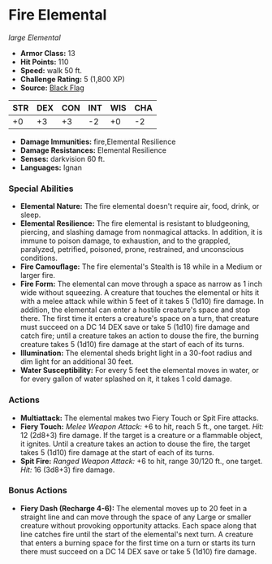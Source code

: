 # Fire Elemental

*large* *Elemental*

- **Armor Class:** 13
- **Hit Points:** 110 
- **Speed:** walk 50 ft.
- **Challenge Rating:** 5 (1,800 XP)
- **Source:** [Black Flag](https://koboldpress.com/kpstore/product/tovrpg-pg-mv/)

| STR | DEX | CON | INT | WIS | CHA |
| --- | --- | --- | --- | --- | --- |
| +0 | +3 | +3 | -2 | +0 | -2 |

- **Damage Immunities:** fire,Elemental Resilience
- **Damage Resistances:** Elemental Resilience
- **Senses:** darkvision 60 ft.
- **Languages:** Ignan

### Special Abilities

- **Elemental Nature:** The fire elemental doesn't require air, food, drink, or sleep.
- **Elemental Resilience:** The fire elemental is resistant to bludgeoning, piercing, and slashing damage from nonmagical attacks. In addition, it is immune to poison damage, to exhaustion, and to the grappled, paralyzed, petrified, poisoned, prone, restrained, and unconscious conditions.
- **Fire Camouflage:** The fire elemental's Stealth is 18 while in a Medium or larger fire.
- **Fire Form:** The elemental can move through a space as narrow as 1 inch wide without squeezing. A creature that touches the elemental or hits it with a melee attack while within 5 feet of it takes 5 (1d10) fire damage. In addition, the elemental can enter a hostile creature's space and stop there. The first time it enters a creature's space on a turn, that creature must succeed on a DC 14 DEX save or take 5 (1d10) fire damage and catch fire; until a creature takes an action to douse the fire, the burning creature takes 5 (1d10) fire damage at the start of each of its turns.
- **Illumination:** The elemental sheds bright light in a 30-foot radius and dim light for an additional 30 feet.
- **Water Susceptibility:** For every 5 feet the elemental moves in water, or for every gallon of water splashed on it, it takes 1 cold damage.

### Actions

- **Multiattack:** The elemental makes two Fiery Touch or Spit Fire attacks.
- **Fiery Touch:** _Melee Weapon Attack:_ +6 to hit, reach 5 ft., one target. _Hit:_ 12 (2d8+3) fire damage. If the target is a creature or a flammable object, it ignites. Until a creature takes an action to douse the fire, the target takes 5 (1d10) fire damage at the start of each of its turns.
- **Spit Fire:** _Ranged Weapon Attack:_ +6 to hit, range 30/120 ft., one target. _Hit:_ 16 (3d8+3) fire damage.

### Bonus Actions

- **Fiery Dash (Recharge 4-6):** The elemental moves up to 20 feet in a straight line and can move through the space of any Large or smaller creature without provoking opportunity attacks. Each space along that line catches fire until the start of the elemental's next turn. A creature that enters a burning space for the first time on a turn or starts its turn there must succeed on a DC 14 DEX save or take 5 (1d10) fire damage.
